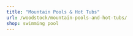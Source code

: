 ```yaml
---
title: "Mountain Pools & Hot Tubs"
url: /woodstock/mountain-pools-and-hot-tubs/
shop: swimming pool
---
```

